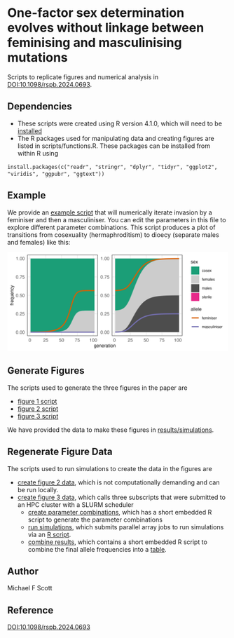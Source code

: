 # One-factor sex determination evolves without linkage between feminising and masculinising mutations

Scripts to replicate figures and numerical analysis in [DOI:10.1098/rspb.2024.0693](https://doi.org/10.1098/rspb.2024.0693). 

## Dependencies

* These scripts were created using R version 4.1.0, which will need to be [installed](https://cran.r-project.org/doc/manuals/r-patched/R-admin.html)
* The R packages used for manipulating data and creating figures are listed in scripts/functions.R. These packages can be installed from within R using

```
install.packages(c("readr", "stringr", "dplyr", "tidyr", "ggplot2", "viridis", "ggpubr", "ggtext"))
```

## Example

We provide an [example script](scripts/example.R) that will numerically iterate invasion by a feminiser and then a masculiniser. You can edit the parameters in this file to explore different parameter combinations. This script produces a plot of transitions from cosexuality (hermaphroditism) to dioecy (separate males and females) like this:

![Example of a transition from cosexuality to dioecy](./figures/example.png)

## Generate Figures

The scripts used to generate the three figures in the paper are 
* [figure 1 script](scripts/fig1_invasion_conditions.R)
* [figure 2 script](scripts/fig2_simulation_example.R)
* [figure 3 script](scripts/fig3_final_freq.R)

We have provided the data to make these figures in [results/simulations](results/simulations/).

## Regenerate Figure Data

The scripts used to run simulations to create the data in the figures are
* [create figure 2 data](scripts/create_fig2_data.R), which is not computationally demanding and can be run locally. 
* [create figure 3 data](scripts/create_fig3_data.sh), which calls three subscripts that were submitted to an HPC cluster with a SLURM scheduler
    * [create parameter combinations](scripts/create_fig3.data1.sub), which has a short embedded R script to generate the parameter combinations 
    * [run simulations](scripts/create_fig3_data2.sub), which submits parallel array jobs to run simulations via an [R script](scripts/create_fig3_data2.R).
    * [combine results](scripts/create_fig3_data3.sub), which contains a short embedded R script to combine the final allele frequencies into a [table](results/simulations/fig3_final_frequencies.tsv). 

## Author

Michael F Scott

## Reference

[DOI:10.1098/rspb.2024.0693](https://doi.org/10.1098/rspb.2024.0693)
